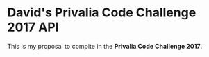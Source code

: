 
# David's Privalia Code Challenge 2017 API

This is my proposal to compite in the **Privalia Code Challenge 2017**.